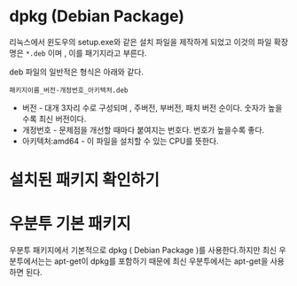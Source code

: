 # dpkg   (Debian Package)

리눅스에서 윈도우의 setup.exe와 같은 설치 파일을 제작하게 되었고 이것의 파일 확장명은 `*.deb` 이며 , 이를 패기지라고 부른다.

deb 파일의 일반적은 형식은 아래와 같다.

~~~
패키지이름_버전-개정번호_아키텍처.deb
~~~

- 버전 - 대개 3자리 수로 구성되며 , 주버전, 부버전, 패치 버전 순이다. 숫자가 높을수록 최신 버전이다.
- 개정번호 - 문제점을 개선할 때마다 붙여지는 번호다. 번호가 높을수록 좋다.
- 아키텍처:amd64 - 이 파일을 설치할 수 있는 CPU를 뜻한다.

# 설치된 패키지 확인하기


# 우분투 기본 패키지

우분투 패키지에서 기본적으로 dpkg ( Debian Package )를 사용한다.하지만 최신 우분투에서는는 apt-get이 dpkg를 포함하기 때문에 최신 우분투에서는 apt-get을 사용하면 된다.







